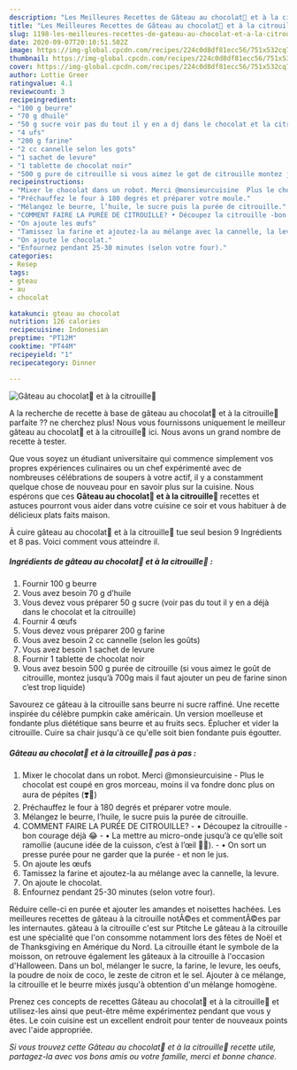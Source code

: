 ```yaml
---
description: "Les Meilleures Recettes de Gâteau au chocolat🍫 et à la citrouille🎃"
title: "Les Meilleures Recettes de Gâteau au chocolat🍫 et à la citrouille🎃"
slug: 1198-les-meilleures-recettes-de-gateau-au-chocolat-et-a-la-citrouille
date: 2020-09-07T20:10:51.502Z
image: https://img-global.cpcdn.com/recipes/224c0d8df81ecc56/751x532cq70/gateau-au-chocolat🍫-et-a-la-citrouille🎃-photo-principale-de-la-recette.jpg
thumbnail: https://img-global.cpcdn.com/recipes/224c0d8df81ecc56/751x532cq70/gateau-au-chocolat🍫-et-a-la-citrouille🎃-photo-principale-de-la-recette.jpg
cover: https://img-global.cpcdn.com/recipes/224c0d8df81ecc56/751x532cq70/gateau-au-chocolat🍫-et-a-la-citrouille🎃-photo-principale-de-la-recette.jpg
author: Lottie Greer
ratingvalue: 4.1
reviewcount: 3
recipeingredient:
- "100 g beurre"
- "70 g dhuile"
- "50 g sucre voir pas du tout il y en a dj dans le chocolat et la citrouille"
- "4 ufs"
- "200 g farine"
- "2 cc cannelle selon les gots"
- "1 sachet de levure"
- "1 tablette de chocolat noir"
- "500 g pure de citrouille si vous aimez le got de citrouille montez jusqu 700g mais il faut ajouter un peu de farine sinon cest trop liquide"
recipeinstructions:
- "Mixer le chocolat dans un robot. Merci @monsieurcuisine  Plus le chocolat est coupé en gros morceau, moins il va fondre donc plus on aura de pépites (❣️🍫)"
- "Préchauffez le four à 180 degrés et préparer votre moule."
- "Mélangez le beurre, l’huile, le sucre puis la purée de citrouille."
- "COMMENT FAIRE LA PURÉE DE CITROUILLE? • Découpez la citrouille -bon courage déjà 😂  • La mettre au micro-onde jusqu’à ce qu’elle soit ramollie (aucune idée de la cuisson, c’est à l’œil 👀🙈). • On sort un presse purée pour ne garder que la purée - et non le jus."
- "On ajoute les œufs"
- "Tamissez la farine et ajoutez-la au mélange avec la cannelle, la levure."
- "On ajoute le chocolat."
- "Enfournez pendant 25-30 minutes (selon votre four)."
categories:
- Resep
tags:
- gteau
- au
- chocolat

katakunci: gteau au chocolat 
nutrition: 126 calories
recipecuisine: Indonesian
preptime: "PT12M"
cooktime: "PT44M"
recipeyield: "1"
recipecategory: Dinner

---
```



![Gâteau au chocolat🍫 et à la citrouille🎃](https://img-global.cpcdn.com/recipes/224c0d8df81ecc56/751x532cq70/gateau-au-chocolat🍫-et-a-la-citrouille🎃-photo-principale-de-la-recette.jpg)

A la recherche de recette à base de gâteau au chocolat🍫 et à la citrouille🎃 parfaite ?? ne cherchez plus! Nous vous fournissons uniquement le meilleur gâteau au chocolat🍫 et à la citrouille🎃 ici. Nous avons un grand nombre de recette à tester.

Que vous soyez un étudiant universitaire qui commence simplement vos propres expériences culinaires ou un chef expérimenté avec de nombreuses célébrations de soupers à votre actif, il y a constamment quelque chose de nouveau pour en savoir plus sur la cuisine. Nous espérons que ces <strong> Gâteau au chocolat🍫 et à la citrouille🎃 </strong> recettes et astuces pourront vous aider dans votre cuisine ce soir et vous habituer à de délicieux plats faits maison.

<!--inarticleads1-->

À cuire gâteau au chocolat🍫 et à la citrouille🎃 tue seul besion 9 Ingrédients et 8 pas. Voici comment vous atteindre il.

##### Ingrédients de gâteau au chocolat🍫 et à la citrouille🎃 :

1. Fournir 100 g beurre
1. Vous avez besoin 70 g d’huile
1. Vous devez vous préparer 50 g sucre (voir pas du tout il y en a déjà dans le chocolat et la citrouille)
1. Fournir 4 œufs
1. Vous devez vous préparer 200 g farine
1. Vous avez besoin 2 cc cannelle (selon les goûts)
1. Vous avez besoin 1 sachet de levure
1. Fournir 1 tablette de chocolat noir
1. Vous avez besoin 500 g purée de citrouille (si vous aimez le goût de citrouille, montez jusqu’à 700g mais il faut ajouter un peu de farine sinon c’est trop liquide)


Savourez ce gâteau à la citrouille sans beurre ni sucre raffiné. Une recette inspirée du célèbre pumpkin cake américain. Un version moelleuse et fondante plus diététique sans beurre et au fruits secs. Éplucher et vider la citrouille. Cuire sa chair jusqu&#39;à ce qu&#39;elle soit bien fondante puis égoutter. 

<!--inarticleads2-->

##### Gâteau au chocolat🍫 et à la citrouille🎃 pas à pas :

1. Mixer le chocolat dans un robot. Merci @monsieurcuisine  - Plus le chocolat est coupé en gros morceau, moins il va fondre donc plus on aura de pépites (❣️🍫)
1. Préchauffez le four à 180 degrés et préparer votre moule.
1. Mélangez le beurre, l’huile, le sucre puis la purée de citrouille.
1. COMMENT FAIRE LA PURÉE DE CITROUILLE? - • Découpez la citrouille -bon courage déjà 😂  - • La mettre au micro-onde jusqu’à ce qu’elle soit ramollie (aucune idée de la cuisson, c’est à l’œil 👀🙈). - • On sort un presse purée pour ne garder que la purée - et non le jus.
1. On ajoute les œufs
1. Tamissez la farine et ajoutez-la au mélange avec la cannelle, la levure.
1. On ajoute le chocolat.
1. Enfournez pendant 25-30 minutes (selon votre four).


Réduire celle-ci en purée et ajouter les amandes et noisettes hachées. Les meilleures recettes de gâteau à la citrouille notÃ©es et commentÃ©es par les internautes. gâteau à la citrouille c&#39;est sur Ptitche Le gâteau à la citrouille est une spécialité que l&#39;on consomme notamment lors des fêtes de Noël et de Thanksgiving en Amérique du Nord. La citrouille étant le symbole de la moisson, on retrouve également les gâteaux à la citrouille à l&#39;occasion d&#39;Halloween. Dans un bol, mélanger le sucre, la farine, le levure, les oeufs, la poudre de noix de coco, le zeste de citron et le sel. Ajouter à ce mélange, la citrouille et le beurre mixés jusqu&#39;à obtention d&#39;un mélange homogène. 

<!--inarticleads1-->

<p>
Prenez ces concepts de recettes Gâteau au chocolat🍫 et à la citrouille🎃 et utilisez-les ainsi que peut-être même expérimentez pendant que vous y êtes. Le coin cuisine est un excellent endroit pour tenter de nouveaux points avec l'aide appropriée.
</p>

<p>
<i>Si vous trouvez cette Gâteau au chocolat🍫 et à la citrouille🎃 recette utile, partagez-la avec vos bons amis ou votre famille, merci et bonne chance.</i>
</p>
